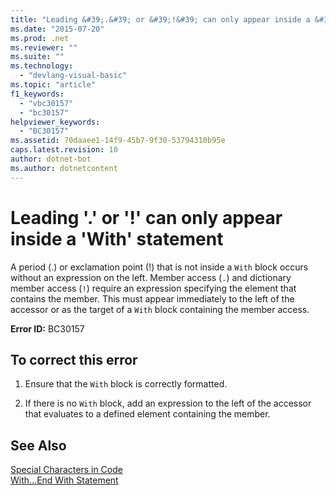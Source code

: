 ```yaml
---
title: "Leading &#39;.&#39; or &#39;!&#39; can only appear inside a &#39;With&#39; statement"
ms.date: "2015-07-20"
ms.prod: .net
ms.reviewer: ""
ms.suite: ""
ms.technology: 
  - "devlang-visual-basic"
ms.topic: "article"
f1_keywords: 
  - "vbc30157"
  - "bc30157"
helpviewer_keywords: 
  - "BC30157"
ms.assetid: 70daaee1-14f9-45b7-9f30-53794310b95e
caps.latest.revision: 10
author: dotnet-bot
ms.author: dotnetcontent
---
```

# Leading &#39;.&#39; or &#39;!&#39; can only appear inside a &#39;With&#39; statement
A period (.) or exclamation point (!) that is not inside a `With` block occurs without an expression on the left. Member access (`.`) and dictionary member access (`!`) require an expression specifying the element that contains the member. This must appear immediately to the left of the accessor or as the target of a `With` block containing the member access.  
  
 **Error ID:** BC30157  
  
## To correct this error  
  
1.  Ensure that the `With` block is correctly formatted.  
  
2.  If there is no `With` block, add an expression to the left of the accessor that evaluates to a defined element containing the member.  
  
## See Also  
 [Special Characters in Code](../../../visual-basic/programming-guide/program-structure/special-characters-in-code.md)   
 [With...End With Statement](../../../visual-basic/language-reference/statements/with-end-with-statement.md)

